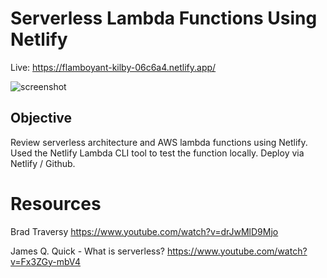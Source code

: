 # Serverless Lambda Functions Using Netlify

Live: https://flamboyant-kilby-06c6a4.netlify.app/

![screenshot](https://user-images.githubusercontent.com/47830532/106671520-44370400-6574-11eb-9bf4-ca5c63be80da.png)

## Objective

Review serverless architecture and AWS lambda functions using Netlify. Used the Netlify Lambda CLI tool to test the function locally. Deploy via Netlify / Github.

# Resources

Brad Traversy
https://www.youtube.com/watch?v=drJwMlD9Mjo

James Q. Quick - What is serverless?
https://www.youtube.com/watch?v=Fx3ZGy-mbV4
